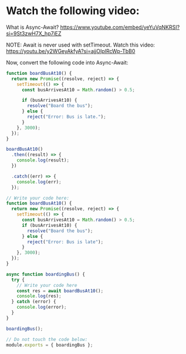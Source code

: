 # Watch the following video:

What is Async-Await? https://www.youtube.com/embed/yeYuVqNKRSI?si=9St3zwH7X_hp7iEZ

NOTE: Await is never used with setTimeout. Watch this video: https://youtu.be/y2WGeyAkfyA?si=ajjOIpIRcWp-TbB0

Now, convert the following code into Async-Await:

```js
function boardBusAt10() {
  return new Promise((resolve, reject) => {
    setTimeout(() => {
      const busArrivesAt10 = Math.random() > 0.5;

      if (busArrivesAt10) {
        resolve("Board the bus");
      } else {
        reject("Error: Bus is late.");
      }
    }, 3000);
  });
}

boardBusAt10()
  .then((result) => {
    console.log(result);
  })

  .catch((err) => {
    console.log(err);
  });
```

```js
// Write your code here:
function boardBusAt10() {
  return new Promise((resolve, reject) => {
    setTimeout(() => {
      const busArrivesAt10 = Math.random() > 0.5;
      if (busArrivesAt10) {
        resolve("Board the bus");
      } else {
        reject("Error: Bus is late");
      }
    }, 3000);
  });
}

async function boardingBus() {
  try {
    // Write your code here
    const res = await boardBusAt10();
    console.log(res);
  } catch (error) {
    console.log(error);
  }
}

boardingBus();

// Do not touch the code below:
module.exports = { boardingBus };
```
